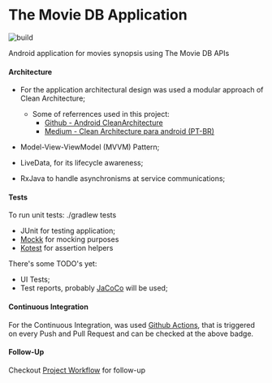 # The Movie DB Application
![build](https://github.com/lucashenriqueos/tmdb-app/workflows/CI/badge.svg)

Android application for movies synopsis using The Movie DB APIs

#### Architecture
 - For the application architectural design was used a modular approach of Clean Architecture;
    * Some of referrences used in this project:
      * [Github - Android CleanArchitecture](https://github.com/android10/Android-CleanArchitecture-Kotlin)
      * [Medium - Clean Architecture para android (PT-BR)](https://medium.com/android-dev-br/clean-architecture-para-android-eb492513263e)
    
 - Model-View-ViewModel (MVVM) Pattern;
 - LiveData, for its lifecycle awareness;
 - RxJava to handle asynchronisms at service communications;
 
#### Tests
To run unit tests: ./gradlew tests
  - JUnit for testing application;
  - [Mockk](https://mockk.io/) for mocking purposes
  - [Kotest](https://github.com/kotest/kotest) for assertion helpers
  
There's some TODO's yet:
  - UI Tests;
  - Test reports, probably [JaCoCo](https://github.com/jacoco/jacoco) will be used;
  
#### Continuous Integration
For the Continuous Integration, was used [Github Actions](https://github.com/lucashenriqueos/tmdb-app/actions), that is triggered on every Push and Pull Request and can be checked at the above badge.

#### Follow-Up
Checkout [Project Workflow](https://github.com/lucashenriqueos/tmdb-app/projects/1) for follow-up

